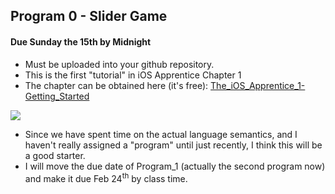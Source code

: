 ## Program 0 - Slider Game
#### Due Sunday the 15th by Midnight

- Must be uploaded into your github repository.
- This is the first "tutorial" in iOS Apprentice Chapter 1
- The chapter can be obtained here (it's free): [The_iOS_Apprentice_1-Getting_Started](http://cs.mwsu.edu/~griffin/swift/The_iOS_Apprentice_1-Getting_Started.zip)

![](http://f.cl.ly/items/3R3I3c2S3m172T0L0y34/Screen%20Shot%202015-02-11%20at%201.00.46%20PM.png)

- Since we have spent time on the actual language semantics, and I haven't really assigned a "program" until just recently, I think this will be a good starter. 
- I will move the due date of Program_1 (actually the second program now) and make it due Feb 24<sup>th</sup> by class time.
